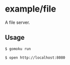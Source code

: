 # example/file

A file server.

## Usage

```bash
$ gomoku run
```

```bash
$ open http://localhost:8080
```
